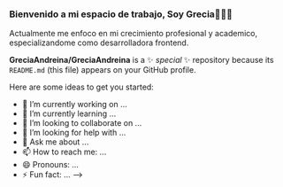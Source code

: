 ### Bienvenido a mi espacio de trabajo, Soy Grecia👋👩‍💻

Actualmente me enfoco en mi crecimiento profesional y academico, especializandome como desarrolladora frontend.

**GreciaAndreina/GreciaAndreina** is a ✨ _special_ ✨ repository because its `README.md` (this file) appears on your GitHub profile.

Here are some ideas to get you started:

- 🔭 I’m currently working on ...
- 🌱 I’m currently learning ...
- 👯 I’m looking to collaborate on ...
- 🤔 I’m looking for help with ...
- 💬 Ask me about ...
- 📫 How to reach me: ...
- 😄 Pronouns: ...
- ⚡ Fun fact: ...
-->
